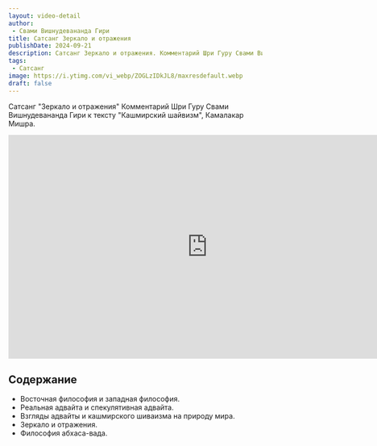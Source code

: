 ```yaml
---
layout: video-detail
author:
 - Свами Вишнудевананда Гири
title: Сатсанг Зеркало и отражения
publishDate: 2024-09-21
description: Сатсанг Зеркало и отражения. Комментарий Шри Гуру Свами Вишнудевананда Гири к тексту "Кашмирский шайвизм", Камалакар Мишра.
tags: 
 - Сатсанг
image: https://i.ytimg.com/vi_webp/ZOGLzIDkJL8/maxresdefault.webp
draft: false
---
```


 Сатсанг "Зеркало и отражения"
Комментарий Шри Гуру Свами Вишнудевананда Гири к тексту "Кашмирский шайвизм", Камалакар Мишра.

<iframe width="790" height="444" src="https://www.youtube.com/embed/ZOGLzIDkJL8" frameborder="0" allowfullscreen=""></iframe> 

## Содержание

- Восточная философия и западная философия.
- Реальная адвайта и спекулятивная адвайта.
- Взгляды адвайты и кашмирского шиваизма на природу мира.
- Зеркало и отражения.
- Философия абхаса-вада.
